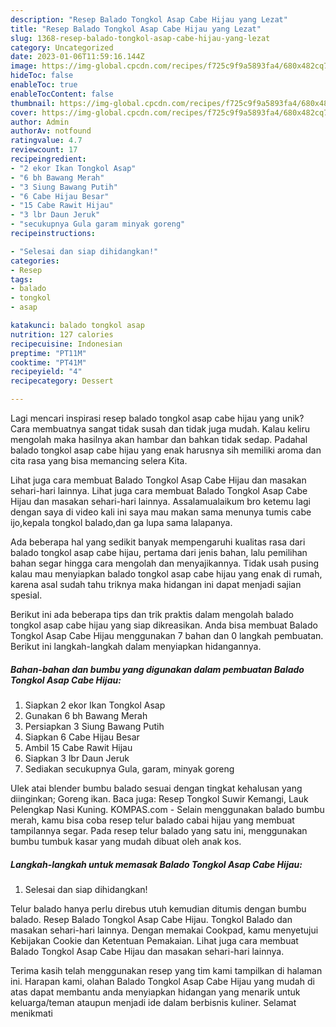 ```yaml
---
description: "Resep Balado Tongkol Asap Cabe Hijau yang Lezat"
title: "Resep Balado Tongkol Asap Cabe Hijau yang Lezat"
slug: 1368-resep-balado-tongkol-asap-cabe-hijau-yang-lezat
category: Uncategorized
date: 2023-01-06T11:59:16.144Z
image: https://img-global.cpcdn.com/recipes/f725c9f9a5893fa4/680x482cq70/balado-tongkol-asap-cabe-hijau-foto-resep-utama.jpg
hideToc: false
enableToc: true
enableTocContent: false
thumbnail: https://img-global.cpcdn.com/recipes/f725c9f9a5893fa4/680x482cq70/balado-tongkol-asap-cabe-hijau-foto-resep-utama.jpg
cover: https://img-global.cpcdn.com/recipes/f725c9f9a5893fa4/680x482cq70/balado-tongkol-asap-cabe-hijau-foto-resep-utama.jpg
author: Admin
authorAv: notfound
ratingvalue: 4.7
reviewcount: 17
recipeingredient:
- "2 ekor Ikan Tongkol Asap"
- "6 bh Bawang Merah"
- "3 Siung Bawang Putih"
- "6 Cabe Hijau Besar"
- "15 Cabe Rawit Hijau"
- "3 lbr Daun Jeruk"
- "secukupnya Gula garam minyak goreng"
recipeinstructions:

- "Selesai dan siap dihidangkan!"
categories:
- Resep
tags:
- balado
- tongkol
- asap

katakunci: balado tongkol asap 
nutrition: 127 calories
recipecuisine: Indonesian
preptime: "PT11M"
cooktime: "PT41M"
recipeyield: "4"
recipecategory: Dessert

---
```





Lagi mencari inspirasi resep balado tongkol asap cabe hijau yang unik? Cara membuatnya sangat tidak susah dan tidak juga mudah. Kalau keliru mengolah maka hasilnya akan hambar dan bahkan tidak sedap. Padahal balado tongkol asap cabe hijau yang enak harusnya sih memiliki aroma dan cita rasa yang bisa memancing selera Kita.





Lihat juga cara membuat Balado Tongkol Asap Cabe Hijau dan masakan sehari-hari lainnya. Lihat juga cara membuat Balado Tongkol Asap Cabe Hijau dan masakan sehari-hari lainnya. Assalamualaikum bro ketemu lagi dengan saya di video kali ini saya mau makan sama menunya tumis cabe ijo,kepala tongkol balado,dan ga lupa sama lalapanya.

Ada beberapa hal yang sedikit banyak mempengaruhi kualitas rasa dari balado tongkol asap cabe hijau, pertama dari jenis bahan, lalu pemilihan bahan segar hingga cara mengolah dan menyajikannya. Tidak usah pusing kalau mau menyiapkan balado tongkol asap cabe hijau yang enak di rumah, karena asal sudah tahu triknya maka hidangan ini dapat menjadi sajian spesial.






Berikut ini ada beberapa tips dan trik praktis dalam mengolah balado tongkol asap cabe hijau yang siap dikreasikan. Anda bisa membuat Balado Tongkol Asap Cabe Hijau menggunakan 7 bahan dan 0 langkah pembuatan. Berikut ini langkah-langkah dalam menyiapkan hidangannya.

<!--inarticleads1-->

##### Bahan-bahan dan bumbu yang digunakan dalam pembuatan Balado Tongkol Asap Cabe Hijau:

1. Siapkan 2 ekor Ikan Tongkol Asap
1. Gunakan 6 bh Bawang Merah
1. Persiapkan 3 Siung Bawang Putih
1. Siapkan 6 Cabe Hijau Besar
1. Ambil 15 Cabe Rawit Hijau
1. Siapkan 3 lbr Daun Jeruk
1. Sediakan secukupnya Gula, garam, minyak goreng


Ulek atai blender bumbu balado sesuai dengan tingkat kehalusan yang diinginkan; Goreng ikan. Baca juga: Resep Tongkol Suwir Kemangi, Lauk Pelengkap Nasi Kuning. KOMPAS.com - Selain menggunakan balado bumbu merah, kamu bisa coba resep telur balado cabai hijau yang membuat tampilannya segar. Pada resep telur balado yang satu ini, menggunakan bumbu tumbuk kasar yang mudah dibuat oleh anak kos. 

<!--inarticleads2-->

##### Langkah-langkah untuk memasak Balado Tongkol Asap Cabe Hijau:


1. Selesai dan siap dihidangkan!

Telur balado hanya perlu direbus utuh kemudian ditumis dengan bumbu balado. Resep Balado Tongkol Asap Cabe Hijau. Tongkol Balado dan masakan sehari-hari lainnya. Dengan memakai Cookpad, kamu menyetujui Kebijakan Cookie dan Ketentuan Pemakaian. Lihat juga cara membuat Balado Tongkol Asap Cabe Hijau dan masakan sehari-hari lainnya. 

Terima kasih telah menggunakan resep yang tim kami tampilkan di halaman ini. Harapan kami, olahan Balado Tongkol Asap Cabe Hijau yang mudah di atas dapat membantu anda menyiapkan hidangan yang menarik untuk keluarga/teman ataupun menjadi ide dalam berbisnis kuliner. Selamat menikmati
